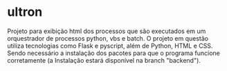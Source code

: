 # ultron
Projeto para exibição html dos processos que são executados em um orquestrador de processos python, vbs e batch. 
O projeto em questão utiliza tecnologias como Flask e pyscript, além de Python, HTML e CSS. Sendo necessário a instalação dos pacotes para que o programa funcione corretamente (a Instalação estará disponível na branch "backend").

